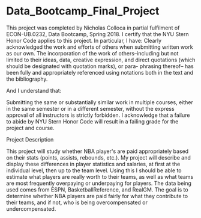 # Data_Bootcamp_Final_Project

This project was completed by Nicholas Colloca in partial fulfilment of ECON-UB.0232, Data Bootcamp, Spring 2018. I certify that the NYU Stern Honor Code applies to this project. In particular, I have:
Clearly acknowledged the work and efforts of others when submitting written work as our own. The incorporation of the work of others–including but not limited to their ideas, data, creative expression, and direct quotations (which should be designated with quotation marks), or para- phrasing thereof– has been fully and appropriately referenced using notations both in the text and the bibliography.

And I understand that:

Submitting the same or substantially similar work in multiple courses, either in the same semester or in a different semester, without the express approval of all instructors is strictly forbidden.
I acknowledge that a failure to abide by NYU Stern Honor Code will result in a failing grade for the project and course.

Project Description

This project will study whether NBA player's are paid appropriately based on their stats (points, assists, rebounds, etc.). My project will describe and display these differences in player statistics and salaries, at first at the individual level, then up to the team level. Using this I should be able to estimate what players are really worth to their teams, as well as what teams are most frequently overpaying or underpaying for players. The data being used comes from ESPN, BasketballReference, and RealGM. The goal is to determine whether NBA players are paid fairly for what they contribute to their teams, and if not, who is being overcompensated or undercompensated.
